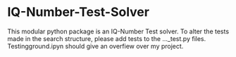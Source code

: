 # IQ-Number-Test-Solver
This modular python package is an IQ-Number Test solver.
To alter the tests made in the search structure, please add tests to the ..._test.py files.
Testingground.ipyn should give an overfiew over my project.
